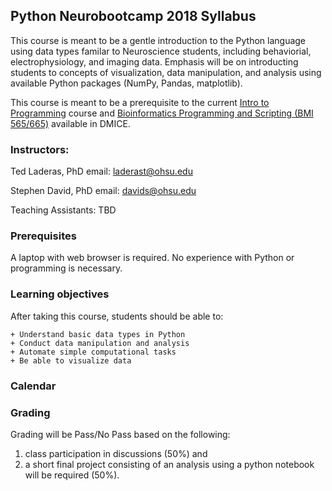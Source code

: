 ## Python Neurobootcamp 2018 Syllabus

This course is meant to be a gentle introduction to the Python language using data types familar to Neuroscience students, including behaviorial, electrophysiology, and imaging data. Emphasis will be on introducting students to concepts of visualization, data manipulation, and analysis using available Python packages (NumPy, Pandas, matplotlib).

This course is meant to be a prerequisite to the current [Intro to Programming](http://www.ohsu.edu/xd/education/schools/school-of-medicine/departments/clinical-departments/dmice/current-students/student-resources/upload/Introduction-to-Programming-Syllabus-SU16.pdf) course and [Bioinformatics Programming and Scripting (BMI 565/665)](http://www.ohsu.edu/xd/education/schools/school-of-medicine/departments/clinical-departments/dmice/current-students/student-resources/course-catalog.cfm) available in DMICE.

### Instructors:
Ted Laderas, PhD
email: laderast@ohsu.edu

Stephen David, PhD
email: davids@ohsu.edu

Teaching Assistants: TBD

### Prerequisites

A laptop with web browser is required. No experience with Python or programming is necessary.

### Learning objectives

After taking this course, students should be able to:

	+ Understand basic data types in Python
	+ Conduct data manipulation and analysis
	+ Automate simple computational tasks
	+ Be able to visualize data

### Calendar

### Grading

Grading will be Pass/No Pass based on the following:

1) class participation in discussions (50%) and 
2) a short final project consisting of an analysis using a python notebook will be required (50%).



